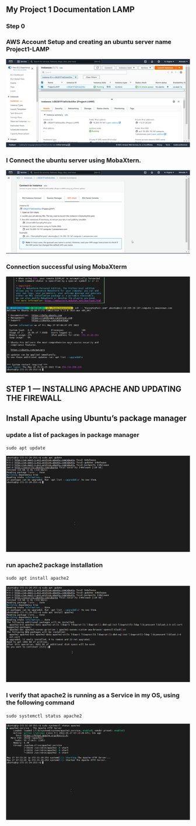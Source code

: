 ## My Project 1 Documentation LAMP

### Step 0

### AWS Account Setup and creating an ubuntu server name Project1-LAMP

![ubuntu server](images/ubuntuserver.png)

### I Connect the ubuntu server using MobaXtern. 

![ssh connection](images/ssh.png)

### Connection successful using MobaXterm

![connection](images/connection.png)

## STEP 1 — INSTALLING APACHE AND UPDATING THE FIREWALL
## Install Apache using Ubuntu’s package manager

### update a list of packages in package manager

`sudo apt update`

![sudo update](images/sudoupdate.png)

### run apache2 package installation

`sudo apt install apache2`

![apache](images/apache.png)

### I verify that apache2 is running as a Service in my OS, using the following command

`sudo systemctl status apache2`

![status update](images/status.png)

















